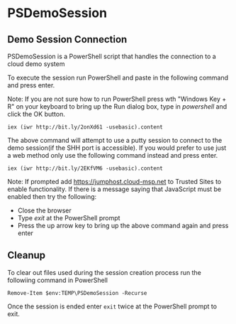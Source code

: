 # PSDemoSession  

## Demo Session Connection  
PSDemoSession is a PowerShell script that handles the connection to a cloud demo system

To execute the session run PowerShell and paste in the following command and press enter.  
  
Note: If you are not sure how to run PowerShell press wth "Windows Key + R" on your keyboard to bring up the Run dialog box, type in *powershell* and click the OK button.  
```
iex (iwr http://bit.ly/2onXd61 -usebasic).content
```
The above command will attempt to use a putty session to connect to the demo session(if the SHH port is accessible).  If you would prefer to use just a web method only use the following command instead and press enter.  
```
iex (iwr http://bit.ly/2EKfVM6 -usebasic).content
```
Note: If prompted add https://jumphost.cloud-msp.net to Trusted Sites to enable functionality.  If there is a message saying that JavaScript must be enabled then try the following:  
- Close the browser
- Type *exit* at the PowerShell prompt
- Press the up arrow key to bring up the above command again and press enter  

## Cleanup
To clear out files used during the session creation process run the followiing command in PowerShell  
```
Remove-Item $env:TEMP\PSDemoSession -Recurse
```
  
Once the session is ended enter ```exit``` twice at the PowerShell prompt to exit.  
